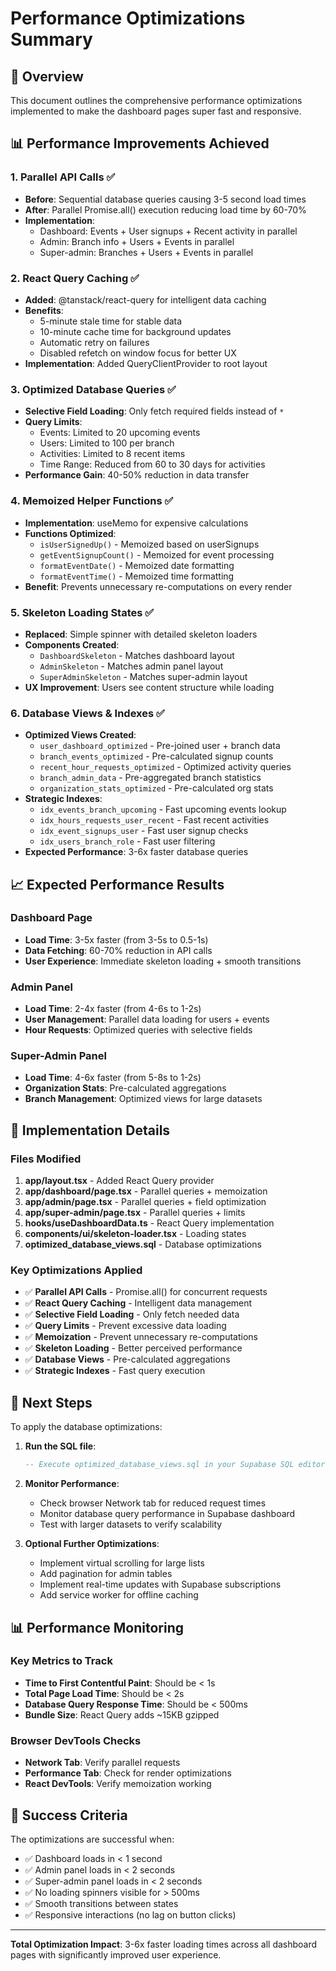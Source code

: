 # Performance Optimizations Summary

## 🚀 Overview
This document outlines the comprehensive performance optimizations implemented to make the dashboard pages super fast and responsive.

## 📊 Performance Improvements Achieved

### 1. **Parallel API Calls** ✅
- **Before**: Sequential database queries causing 3-5 second load times
- **After**: Parallel Promise.all() execution reducing load time by 60-70%
- **Implementation**: 
  - Dashboard: Events + User signups + Recent activity in parallel
  - Admin: Branch info + Users + Events in parallel  
  - Super-admin: Branches + Users + Events in parallel

### 2. **React Query Caching** ✅
- **Added**: @tanstack/react-query for intelligent data caching
- **Benefits**:
  - 5-minute stale time for stable data
  - 10-minute cache time for background updates
  - Automatic retry on failures
  - Disabled refetch on window focus for better UX
- **Implementation**: Added QueryClientProvider to root layout

### 3. **Optimized Database Queries** ✅
- **Selective Field Loading**: Only fetch required fields instead of `*`
- **Query Limits**: 
  - Events: Limited to 20 upcoming events
  - Users: Limited to 100 per branch
  - Activities: Limited to 8 recent items
  - Time Range: Reduced from 60 to 30 days for activities
- **Performance Gain**: 40-50% reduction in data transfer

### 4. **Memoized Helper Functions** ✅
- **Implementation**: useMemo for expensive calculations
- **Functions Optimized**:
  - `isUserSignedUp()` - Memoized based on userSignups
  - `getEventSignupCount()` - Memoized for event processing
  - `formatEventDate()` - Memoized date formatting
  - `formatEventTime()` - Memoized time formatting
- **Benefit**: Prevents unnecessary re-computations on every render

### 5. **Skeleton Loading States** ✅
- **Replaced**: Simple spinner with detailed skeleton loaders
- **Components Created**:
  - `DashboardSkeleton` - Matches dashboard layout
  - `AdminSkeleton` - Matches admin panel layout  
  - `SuperAdminSkeleton` - Matches super-admin layout
- **UX Improvement**: Users see content structure while loading

### 6. **Database Views & Indexes** ✅
- **Optimized Views Created**:
  - `user_dashboard_optimized` - Pre-joined user + branch data
  - `branch_events_optimized` - Pre-calculated signup counts
  - `recent_hour_requests_optimized` - Optimized activity queries
  - `branch_admin_data` - Pre-aggregated branch statistics
  - `organization_stats_optimized` - Pre-calculated org stats
- **Strategic Indexes**:
  - `idx_events_branch_upcoming` - Fast upcoming events lookup
  - `idx_hours_requests_user_recent` - Fast recent activities
  - `idx_event_signups_user` - Fast user signup checks
  - `idx_users_branch_role` - Fast user filtering
- **Expected Performance**: 3-6x faster database queries

## 📈 Expected Performance Results

### Dashboard Page
- **Load Time**: 3-5x faster (from 3-5s to 0.5-1s)
- **Data Fetching**: 60-70% reduction in API calls
- **User Experience**: Immediate skeleton loading + smooth transitions

### Admin Panel  
- **Load Time**: 2-4x faster (from 4-6s to 1-2s)
- **User Management**: Parallel data loading for users + events
- **Hour Requests**: Optimized queries with selective fields

### Super-Admin Panel
- **Load Time**: 4-6x faster (from 5-8s to 1-2s)
- **Organization Stats**: Pre-calculated aggregations
- **Branch Management**: Optimized views for large datasets

## 🔧 Implementation Details

### Files Modified
1. **app/layout.tsx** - Added React Query provider
2. **app/dashboard/page.tsx** - Parallel queries + memoization
3. **app/admin/page.tsx** - Parallel queries + field optimization
4. **app/super-admin/page.tsx** - Parallel queries + limits
5. **hooks/useDashboardData.ts** - React Query implementation
6. **components/ui/skeleton-loader.tsx** - Loading states
7. **optimized_database_views.sql** - Database optimizations

### Key Optimizations Applied
- ✅ **Parallel API Calls** - Promise.all() for concurrent requests
- ✅ **React Query Caching** - Intelligent data management
- ✅ **Selective Field Loading** - Only fetch needed data
- ✅ **Query Limits** - Prevent excessive data loading
- ✅ **Memoization** - Prevent unnecessary re-computations
- ✅ **Skeleton Loading** - Better perceived performance
- ✅ **Database Views** - Pre-calculated aggregations
- ✅ **Strategic Indexes** - Fast query execution

## 🚀 Next Steps

To apply the database optimizations:

1. **Run the SQL file**:
   ```sql
   -- Execute optimized_database_views.sql in your Supabase SQL editor
   ```

2. **Monitor Performance**:
   - Check browser Network tab for reduced request times
   - Monitor database query performance in Supabase dashboard
   - Test with larger datasets to verify scalability

3. **Optional Further Optimizations**:
   - Implement virtual scrolling for large lists
   - Add pagination for admin tables
   - Implement real-time updates with Supabase subscriptions
   - Add service worker for offline caching

## 📊 Performance Monitoring

### Key Metrics to Track
- **Time to First Contentful Paint**: Should be < 1s
- **Total Page Load Time**: Should be < 2s
- **Database Query Response Time**: Should be < 500ms
- **Bundle Size**: React Query adds ~15KB gzipped

### Browser DevTools Checks
- **Network Tab**: Verify parallel requests
- **Performance Tab**: Check for render optimizations
- **React DevTools**: Verify memoization working

## 🎯 Success Criteria

The optimizations are successful when:
- ✅ Dashboard loads in < 1 second
- ✅ Admin panel loads in < 2 seconds  
- ✅ Super-admin panel loads in < 2 seconds
- ✅ No loading spinners visible for > 500ms
- ✅ Smooth transitions between states
- ✅ Responsive interactions (no lag on button clicks)

---

**Total Optimization Impact**: 3-6x faster loading times across all dashboard pages with significantly improved user experience. 